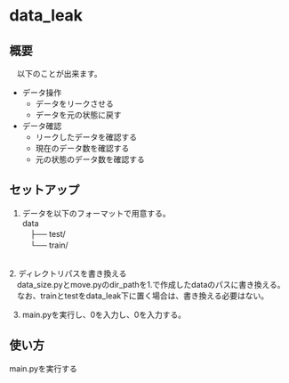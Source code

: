 # data_leak
## 概要
　以下のことが出来ます。
- データ操作
  - データをリークさせる
  - データを元の状態に戻す
- データ確認
  - リークしたデータを確認する
  - 現在のデータ数を確認する
  - 元の状態のデータ数を確認する
## セットアップ
1. データを以下のフォーマットで用意する。<br>
data<br>
　├── test/<br>
　└── train/<br>
 <br>
2. ディレクトリパスを書き換える<br>
　data_size.pyとmove.pyのdir_pathを1.で作成したdataのパスに書き換える。<br>
　なお、trainとtestをdata_leak下に置く場合は、書き換える必要はない。<br>

3. main.pyを実行し、0を入力し、0を入力する。

## 使い方
main.pyを実行する
